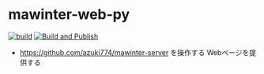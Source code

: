 # mawinter-web-py
[![build](https://github.com/azuki774/mawinter-web-py/actions/workflows/build_ci.yml/badge.svg?branch=master)](https://github.com/azuki774/mawinter-web-py/actions/workflows/build_ci.yml)
[![Build and Publish](https://github.com/azuki774/mawinter-web-py/actions/workflows/publish.yml/badge.svg)](https://github.com/azuki774/mawinter-web-py/actions/workflows/publish.yml)

- https://github.com/azuki774/mawinter-server を操作する Webページを提供する
